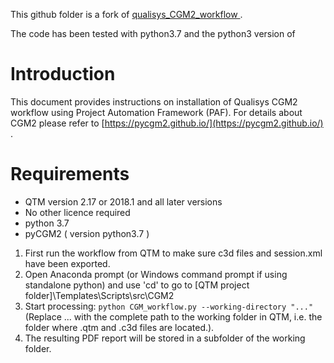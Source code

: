 
This github folder is a fork of  [qualisys_CGM2_workflow ](https://github.com/qualisys/qualisys_CGM2_workflow).

The code has been tested with python3.7 and the python3 version of


# Introduction

This document provides instructions on installation of Qualisys CGM2 workflow using Project Automation Framework (PAF).
For details about CGM2 please refer to [https://pycgm2.github.io/](https://pycgm2.github.io/) .

# Requirements

- QTM version 2.17 or 2018.1 and all later versions
- No other licence required
- python 3.7
- pyCGM2 ( version python3.7 )

<!-- # Installation
There are two ways to install it. Prefered method is using Anaconda 2 environment. Other option is to install Python separately.

## Anaconda
1. Download and install the [Python3 64bit](https://www.anaconda.com/distribution/) version of Anaconda.

2. Create a new environment that uses a 32bit Python 2.7 using the following commands in Anaconda prompt:  
    - `set CONDA_FORCE_32BIT=1`  
    - `conda create -n pycgm2 python=2.7`  
    - `activate pycgm2`  
    Just remember to set `CONDA_FORCE_32BIT=` (set empty) if you want to return to the root 64bit environment.

3. Install pyCGM2:
    - Clone [pyCGM2 repository](https://github.com/pyCGM2/pyCGM2/tree/Master), tested with [version(3.3.0)](https://github.com/pyCGM2/pyCGM2/releases/tag/version(3.3.0)).
    - Open Anaconda prompt at the local folder where pyCGM2 is cloned to and type `pip install -e .` Make sure the pycgm2 environment is active. If not, activate it by `activate pycgm2` in Anaconda prompt at the local folder where pyCGM2 is cloned to.

## Python
1. Download and install [Python 2.7.16 (32 bit)](https://www.python.org/ftp/python/2.7.16/python-2.7.16.msi).   

2. Set enviroment path to `C:\Python27` and `C:\Python27\Scripts`:
    - Click the Windows "Start" icon, type "Environment" and select "Edit the system environment variables".
    - Click "Environment variables"
    - Select "Path" from System variables and click "Edit"
    - Add `C:\Python27` and `C:\Python27\Scripts` and click OK on all dialogs.  

3. Install pyCGM2:
    - Clone [pyCGM2 repository](https://github.com/pyCGM2/pyCGM2/tree/Master), tested with [version(3.3.0)](https://github.com/pyCGM2/pyCGM2/releases/tag/version(3.3.0)).
    - Open command prompt at the local folder where pyCGM2 is cloned to and type `pip install -e .`

## Common steps
4. Download [Mokka](https://storage.googleapis.com/google-code-archive-downloads/v2/code.google.com/b-tk/Mokka-0.6.2_win64.zip):
    - Unzip Mokka and add location of Mokka.exe to "Path" environment variable.

5. Clone the PAF project from [this repository](https://github.com/qualisys/qualisys_CGM2_workflow).   
    Note: Test data are included in Data folder.



# Running the workflow from QTM

1. Open QTM
2. Open the CGM2 project created in step 5 above
3. Go to Tools > Project options > Folder options and set the path to Python. If using Anaconda select the pycgm2 environments python executable when using Anaconda (type `where python` in Anaconda prompt to locate correct Python.exe). If using stand alone python it is typically at `C:\Python27\python.exe`.
4. Navigate to subsession in the Project data tree
5. On Details pane select desired CGM2 Model
6. Click "Start processing"

This process will sucessively:  
  - Generate session.xml
  - Export c3d files
  - Detect static and dynamic trials according the attribute *type* of the *session.xml* node : *measurement*
  - Detect events according Zeni's algorithm
  - Automatically open Mokka for event verification
  - Export plots as pdf pages (stored at subsession folder > processed)

# Running the workflow from the command line -->

1. First run the workflow from QTM to make sure c3d files and session.xml have been exported.
2. Open Anaconda prompt (or Windows command prompt if using standalone python) and use 'cd' to go to [QTM project folder]\Templates\Scripts\src\CGM2
3. Start processing: `python CGM_workflow.py --working-directory "..."` (Replace ... with the complete path to the working folder in QTM, i.e. the folder where .qtm and .c3d files are located.).
4. The resulting PDF report will be stored in a subfolder of the working folder.

